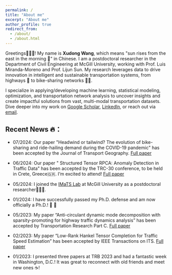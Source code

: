 ```yaml
---
permalink: /
title: "About me"
excerpt: "About me"
author_profile: true
redirect_from: 
  - /about/
  - /about.html
---
```


Greetings🧚🏻‍♀️! My name is **Xudong Wang**, which means "sun rises from the east in the morning 🌅" in Chinese. I am a postdoctoral researcher in the Department of Civil Engineering at McGill University, working with Prof. Luis Miranda-Moreno and Prof. Lijun Sun. My research leverages data to drive innovation in intelligent and sustainable transportation systems, from highways 🚗 to bike-sharing networks 🚴‍♂️.

I specialize in applying/developing machine learning, statistical modeling, optimization, and transportation network analysis to uncover insights and create impactful solutions from vast, multi-modal transportation datasets. Dive deeper into my work on [Google Scholar](https://scholar.google.com/citations?user=UNLmdv4AAAAJ&hl=en), [LinkedIn](https://www.linkedin.com/in/xudong-wang-985b13178/), or reach out via [email](xudong.wang2@mail.mcgill.ca). 



## Recent News 🔥：

- 07/2024: Our paper "Headwind or tailwind? The evolution of bike-sharing and ride-hailing demand during the COVID-19 pandemic" has been accepted by the Journal of Transport Geography. [Full paper](https://www-sciencedirect-com.proxy3.library.mcgill.ca/science/article/pii/S0966692324001534)

- 06/2024: Our paper " Structured Tensor RPCA: Anomaly Detection in Traffic Data" has been accepted by the TRC-30 conference, to be held in Crete, Greece🇬🇷. I’m excited to attend! [Full paper](https://arxiv.org/pdf/2110.04352)

- 05/2024:  I joined the [IMaTS Lab](www.mcgill.ca/imatslab/) at McGill University as a postdoctoral researcher👩🏻‍💻. 

- 01/2024: I have successfully passed my Ph.D. defense and am now officially a Ph.D.! 🎉 🥳

- 05/2023: My paper “Anti-circulant dynamic mode decomposition with sparsity-promoting for highway traffic dynamics analysis” has been accepted by  Transportation Research Part C. [Full paper](https://arxiv.org/abs/2302.07108) 

- 02/2023: My paper “Low-Rank Hankel Tensor Completion for Traffic Speed Estimation” has been accepted by IEEE Transactions on ITS. [Full paper](https://arxiv.org/abs/2105.11335)

- 01/2023: I presented three papers at TRB 2023 and had a fantastic week in Washington, D.C.! It was great to reconnect with old friends and meet new ones ☕️!

